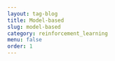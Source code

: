 ```yaml
---
layout: tag-blog
title: Model-based
slug: model-based
category: reinforcement_learning
menu: false
order: 1
---
```

